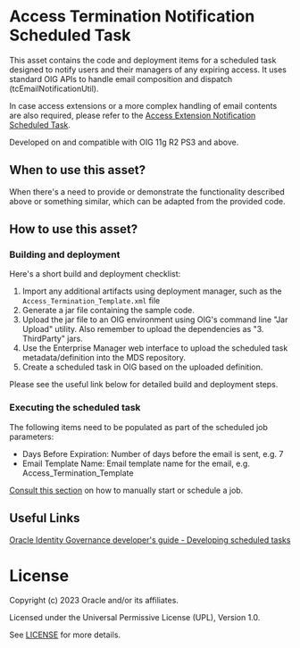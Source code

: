 # Access Termination Notification Scheduled Task

This asset contains the code and deployment items for a scheduled task designed to notify users and their managers of any expiring access. It uses standard OIG APIs to handle email composition and dispatch (tcEmailNotificationUtil).

In case access extensions or a more complex handling of email contents are also required, please refer to the [Access Extension Notification Scheduled Task](https://github.com/oracle-devrel/technology-engineering/tree/main/security/identity-and-access-management/oracle-identity-governance/scheduled-task-samples/access-extension-notification).

Developed on and compatible with OIG 11g R2 PS3 and above.

## When to use this asset?

When there's a need to provide or demonstrate the functionality described above or something similar, which can be adapted from the provided code.

## How to use this asset?

### Building and deployment

Here's a short build and deployment checklist:

1. Import any additional artifacts using deployment manager, such as the `Access_Termination_Template.xml` file
2. Generate a jar file containing the sample code.
3. Upload the jar file to an OIG environment using OIG's command line "Jar Upload" utility. Also remember to upload the dependencies as "3. ThirdParty" jars.
4. Use the Enterprise Manager web interface to upload the scheduled task metadata/definition into the MDS repository.
5. Create a scheduled task in OIG based on the uploaded definition.

Please see the useful link below for detailed build and deployment steps.

### Executing the scheduled task

The following items need to be populated as part of the scheduled job parameters:
- Days Before Expiration: Number of days before the email is sent, e.g. 7
- Email Template Name: Email template name for the email, e.g. Access_Termination_Template

[Consult this section](https://docs.oracle.com/en/middleware/idm/identity-governance/12.2.1.4/omusg/managing-jobs-1.html#GUID-71BB3623-AEE2-4F64-BBD4-D921DCA39D7C) on how to manually start or schedule a job.

## Useful Links

[Oracle Identity Governance developer's guide - Developing scheduled tasks](https://docs.oracle.com/en/middleware/idm/identity-governance/12.2.1.4/omdev/developing-scheduled-tasks.html#GUID-F62EF833-1E70-41FC-9DCC-C1EAB407D151)

# License

Copyright (c) 2023 Oracle and/or its affiliates.

Licensed under the Universal Permissive License (UPL), Version 1.0.

See [LICENSE](https://github.com/oracle-devrel/technology-engineering/blob/main/LICENSE) for more details.
